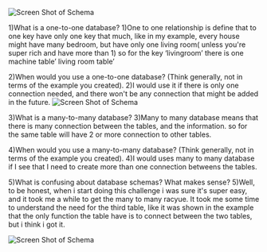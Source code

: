 ![Screen Shot of Schema](../imgs/more-schemas1.png)

1)What is a one-to-one database?
1)One to one relationship is define that to one key have only one key that much, like in my example, every house might have many bedroom, but have only one living room( unless you're super rich and have more than 1) so for the key ‘livingroom’ there is one machine table’ living room table’

2)When would you use a one-to-one database? (Think generally, not in terms of the example you created).
2)I would use it if there is only one connection needed, and there won't be any connection that might be added in the future.
![Screen Shot of Schema](../imgs/more-schemas2.png)

3)What is a many-to-many database?
3)Many to many database means that there is many connection between the tables, and the information. so for the same table will have 2 or more connection to other tables.

4)When would you use a many-to-many database? (Think generally, not in terms of the example you created).
4)I would uses many to many database if I see that I need to create more than one connection betweens the tables.

5)What is confusing about database schemas? What makes sense?
5)Well, to be honest, when i start doing this challenge i was sure it's super easy, and it took me a while to get the many to many racyue. It took me some time to understand the need for the third table, like it was shown in the example that the only function the table have is to connect between the two tables, but i think i got it. 

![Screen Shot of Schema](../imgs/more-schemas3.png)